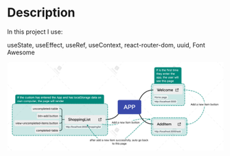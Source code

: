 
# Description
In this project I use:

useState,
useEffect,
useRef,
useContext,
react-router-dom,
uuid,
Font Awesome

![image](https://github.com/liuhaiwei-2021/EIKA/blob/main/APP.png)


